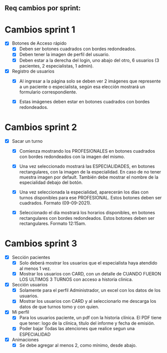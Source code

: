 ## Req cambios por sprint:

# Cambios sprint 1

- [x] Botones de Acceso rápido
  - [x] Deben ser botones cuadrados con bordes redondeados.
  - [x] Deben tener la imagen de perfil del usuario.
  - [x] Deben estar a la derecha del login, uno abajo del otro, 6 usuarios (3 pacientes, 2 especialistas, 1 admin).

- [x] Registro de usuarios
  - [x] Al ingresar a la página solo se deben ver 2 imágenes que represente a un paciente o especialista, según esa elección mostrará un formulario correspondiente.
  - [x] Estas imágenes deben estar en botones cuadrados con bordes redondeados.


# Cambios sprint 2

- [x] Sacar un turno
  - [x] Comienza mostrando los PROFESIONALES en botones cuadrados con bordes redondeados con la imagen del mismo.
  - [x] Una vez seleccionado mostrará las ESPECIALIDADES, en botones rectangulares, con la imagen de la especialidad. En caso de no tener muestra imagen por default. 
        También debe mostrar el nombre de la especialidad debajo del botón.
  - [x] Una vez seleccionada la especialidad, aparecerán los días con turnos disponibles para ese PROFESIONAL. Estos botones deben ser cuadrados. Formato (09-09-2021).
  - [x] Seleccionado el día mostrará los horarios disponibles, en botones rectangulares con bordes redondeados. Estos botones deben ser rectangulares. Formato 12:15am.


# Cambios sprint 3

- [x] Sección pacientes
  - [x] Solo deberá mostrar los usuarios que el especialista haya atendido al menos 1 vez.
  - [x] Mostrar los usuarios con CARD, con un detalle de CUANDO FUERON LOS ULTIMOS 3 TURNOS con acceso a historia clinica. 

- [x] Sección usuarios
  - [x] Solamente para el perfil Administrador, un excel con los datos de los usuarios.
  - [x] Mostrar los usuarios con CARD y al seleccionarlo me descarga los datos de que turnos tomo y con quien.
- [x] Mi perfil
  - [x] Para los usuarios paciente, un pdf con la historia clínica. El PDF tiene que tener: logo de la clínica, título del informe y fecha de emisión.
  - [x] Poder bajar Todas las atenciones que realice segun una ESPECIALIDAD
- [x] Animaciones
  - [x] Se debe agregar al menos 2, como mínimo, desde abajo.